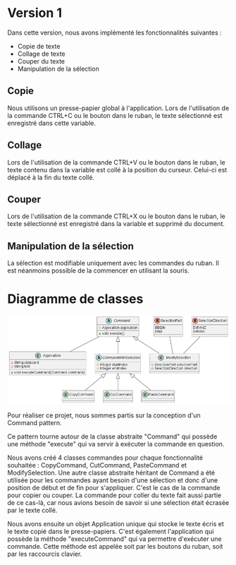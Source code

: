 # Version 1

Dans cette version, nous avons implémenté les fonctionnalités suivantes :

- Copie de texte
- Collage de texte
- Couper du texte
- Manipulation de la sélection

## Copie

Nous utilisons un presse-papier global à l'application.
Lors de l'utilisation de la commande CTRL+C ou le bouton dans le ruban, le texte sélectionné est enregistré dans cette
variable.

## Collage

Lors de l'utilisation de la commande CTRL+V ou le bouton dans le ruban, le texte contenu dans la variable est collé à la
position du curseur.
Celui-ci est déplacé à la fin du texte collé.

## Couper

Lors de l'utilisation de la commande CTRL+X ou le bouton dans le ruban, le texte sélectionné est enregistré dans la
variable et supprimé du document.

## Manipulation de la sélection

La sélection est modifiable uniquement avec les commandes du ruban.
Il est néanmoins possible de la commencer en utilisant la souris.

# Diagramme de classes

![diagramme de classe](../conception/ClassDiagramm_v1.png)

Pour réaliser ce projet, nous sommes partis sur la conception d'un Command pattern.

Ce pattern tourne autour de la classe abstraite "Command" qui possède une méthode "execute" qui va servir à exécuter la commande en question.

Nous avons créé 4 classes commandes pour chaque fonctionnalité souhaitée : CopyCommand, CutCommand, PasteCommand et ModifySelection.
Une autre classe abstraite héritant de Command a été utilisée pour les commandes ayant besoin d'une sélection et donc d'une position de début et de fin pour s'appliquer. C'est le cas de la commande pour copier ou couper. La commande pour coller du texte fait aussi partie de ce cas-là,
car nous avions besoin de savoir si une sélection était écrasée par le texte collé.

Nous avons ensuite un objet Application unique qui stocke le texte écris et le texte copié dans le presse-papiers. C'est également l'application qui possède la méthode "executeCommand" qui va permettre d'exécuter une commande.
Cette méthode est appelée soit par les boutons du ruban, soit par les raccourcis clavier.